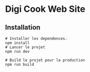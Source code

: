 # Digi Cook Web Site

## Installation

```
# Installer les dependences.
npm install
# Lancer le projet
npm run dev

# Build le projet pour la production
npm run build
```